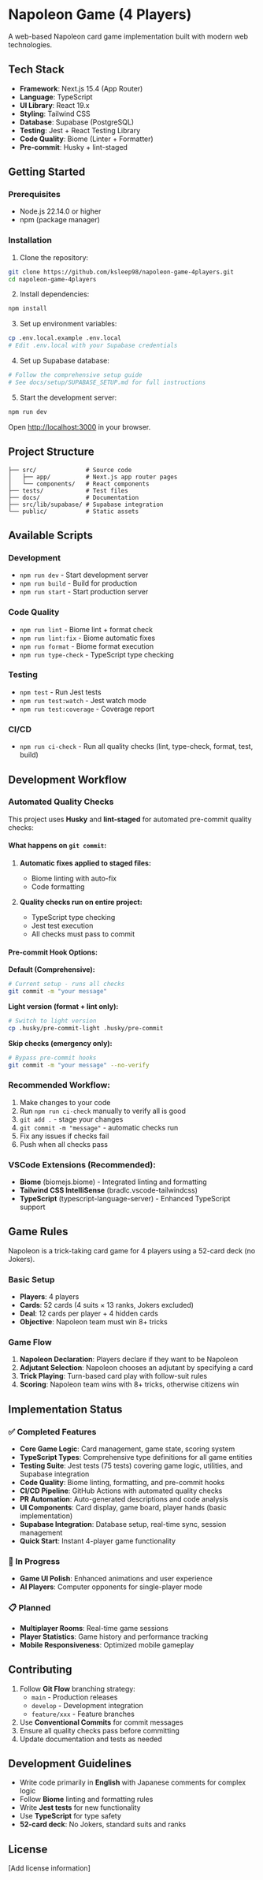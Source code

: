 # Napoleon Game (4 Players)

A web-based Napoleon card game implementation built with modern web technologies.

## Tech Stack

- **Framework**: Next.js 15.4 (App Router)
- **Language**: TypeScript
- **UI Library**: React 19.x
- **Styling**: Tailwind CSS
- **Database**: Supabase (PostgreSQL)
- **Testing**: Jest + React Testing Library
- **Code Quality**: Biome (Linter + Formatter)
- **Pre-commit**: Husky + lint-staged

## Getting Started

### Prerequisites

- Node.js 22.14.0 or higher
- npm (package manager)

### Installation

1. Clone the repository:

```bash
git clone https://github.com/ksleep98/napoleon-game-4players.git
cd napoleon-game-4players
```

2. Install dependencies:

```bash
npm install
```

3. Set up environment variables:

```bash
cp .env.local.example .env.local
# Edit .env.local with your Supabase credentials
```

4. Set up Supabase database:

```bash
# Follow the comprehensive setup guide
# See docs/setup/SUPABASE_SETUP.md for full instructions
```

5. Start the development server:

```bash
npm run dev
```

Open [http://localhost:3000](http://localhost:3000) in your browser.

## Project Structure

```
├── src/              # Source code
│   ├── app/          # Next.js app router pages
│   └── components/   # React components
├── tests/            # Test files
├── docs/             # Documentation
├── src/lib/supabase/ # Supabase integration
└── public/           # Static assets
```

## Available Scripts

### Development

- `npm run dev` - Start development server
- `npm run build` - Build for production
- `npm run start` - Start production server

### Code Quality

- `npm run lint` - Biome lint + format check
- `npm run lint:fix` - Biome automatic fixes
- `npm run format` - Biome format execution
- `npm run type-check` - TypeScript type checking

### Testing

- `npm test` - Run Jest tests
- `npm run test:watch` - Jest watch mode
- `npm run test:coverage` - Coverage report

### CI/CD

- `npm run ci-check` - Run all quality checks (lint, type-check, format, test, build)

## Development Workflow

### Automated Quality Checks

This project uses **Husky** and **lint-staged** for automated pre-commit quality checks:

#### What happens on `git commit`:

1. **Automatic fixes applied to staged files:**
   - Biome linting with auto-fix
   - Code formatting

2. **Quality checks run on entire project:**
   - TypeScript type checking
   - Jest test execution
   - All checks must pass to commit

#### Pre-commit Hook Options:

**Default (Comprehensive):**

```bash
# Current setup - runs all checks
git commit -m "your message"
```

**Light version (format + lint only):**

```bash
# Switch to light version
cp .husky/pre-commit-light .husky/pre-commit
```

**Skip checks (emergency only):**

```bash
# Bypass pre-commit hooks
git commit -m "your message" --no-verify
```

### Recommended Workflow:

1. Make changes to your code
2. Run `npm run ci-check` manually to verify all is good
3. `git add .` - stage your changes
4. `git commit -m "message"` - automatic checks run
5. Fix any issues if checks fail
6. Push when all checks pass

### VSCode Extensions (Recommended):

- **Biome** (biomejs.biome) - Integrated linting and formatting
- **Tailwind CSS IntelliSense** (bradlc.vscode-tailwindcss)
- **TypeScript** (typescript-language-server) - Enhanced TypeScript support

## Game Rules

Napoleon is a trick-taking card game for 4 players using a 52-card deck (no Jokers).

### Basic Setup

- **Players**: 4 players
- **Cards**: 52 cards (4 suits × 13 ranks, Jokers excluded)
- **Deal**: 12 cards per player + 4 hidden cards
- **Objective**: Napoleon team must win 8+ tricks

### Game Flow

1. **Napoleon Declaration**: Players declare if they want to be Napoleon
2. **Adjutant Selection**: Napoleon chooses an adjutant by specifying a card
3. **Trick Playing**: Turn-based card play with follow-suit rules
4. **Scoring**: Napoleon team wins with 8+ tricks, otherwise citizens win

## Implementation Status

### ✅ Completed Features

- **Core Game Logic**: Card management, game state, scoring system
- **TypeScript Types**: Comprehensive type definitions for all game entities
- **Testing Suite**: Jest tests (75 tests) covering game logic, utilities, and Supabase integration
- **Code Quality**: Biome linting, formatting, and pre-commit hooks
- **CI/CD Pipeline**: GitHub Actions with automated quality checks
- **PR Automation**: Auto-generated descriptions and code analysis
- **UI Components**: Card display, game board, player hands (basic implementation)
- **Supabase Integration**: Database setup, real-time sync, session management
- **Quick Start**: Instant 4-player game functionality

### 🚧 In Progress

- **Game UI Polish**: Enhanced animations and user experience
- **AI Players**: Computer opponents for single-player mode

### 📋 Planned

- **Multiplayer Rooms**: Real-time game sessions
- **Player Statistics**: Game history and performance tracking
- **Mobile Responsiveness**: Optimized mobile gameplay

## Contributing

1. Follow **Git Flow** branching strategy:
   - `main` - Production releases
   - `develop` - Development integration
   - `feature/xxx` - Feature branches
2. Use **Conventional Commits** for commit messages
3. Ensure all quality checks pass before committing
4. Update documentation and tests as needed

## Development Guidelines

- Write code primarily in **English** with Japanese comments for complex logic
- Follow **Biome** linting and formatting rules
- Write **Jest tests** for new functionality
- Use **TypeScript** for type safety
- **52-card deck**: No Jokers, standard suits and ranks

## License

[Add license information]
